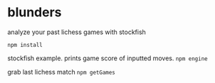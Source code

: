 # blunders
analyze your past lichess games with stockfish


 ``` npm install ```
 
stockfish example. prints game score of inputted moves.
 ``` npm engine ```
 
 grab last lichess match
 ``` npm getGames ```
